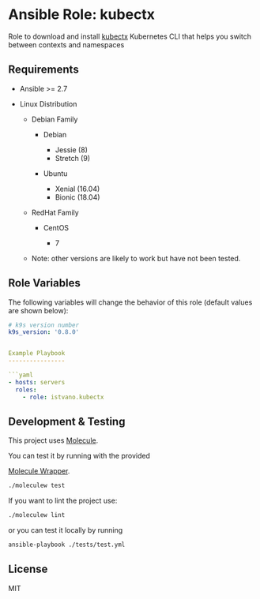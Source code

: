 Ansible Role: kubectx
==================

Role to download and install [kubectx](https://github.com/ahmetb/kubectx) Kubernetes CLI that
 helps you switch between contexts and namespaces

Requirements
------------

* Ansible >= 2.7

* Linux Distribution

    * Debian Family

        * Debian

            * Jessie (8)
            * Stretch (9)

        * Ubuntu

            * Xenial (16.04)
            * Bionic (18.04)

    * RedHat Family

        * CentOS

            * 7

    * Note: other versions are likely to work but have not been tested.

Role Variables
--------------

The following variables will change the behavior of this role (default values
are shown below):

```yaml
# k9s version number
k9s_version: '0.8.0'


Example Playbook
----------------

```yaml
- hosts: servers
  roles:
    - role: istvano.kubectx
```

Development & Testing
---------------------

This project uses [Molecule](http://molecule.readthedocs.io/).

You can test it by running with the provided

[Molecule Wrapper](https://github.com/gantsign/molecule-wrapper).

```bash
./moleculew test
```

If you want to lint the project use:
```bash
./moleculew lint
```

or you can test it locally by running

```bash
ansible-playbook ./tests/test.yml
```

License
-------

MIT
